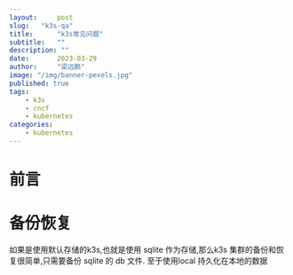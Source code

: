 ```yaml
---
layout:     post 
slug:   "k3s-qa"
title:      "k3s常见问题"
subtitle:   ""
description: ""  
date:       2023-03-29
author:     "梁远鹏"
image: "/img/banner-pexels.jpg"
published: true
tags: 
    - k3s
    - cncf
    - kubernetes
categories: 
    - kubernetes
---
```


# 前言

# 备份恢复

如果是使用默认存储的k3s,也就是使用 sqlite 作为存储,那么k3s 集群的备份和恢复很简单,只需要备份 sqlite 的 db 文件. 至于使用local 持久化在本地的数据